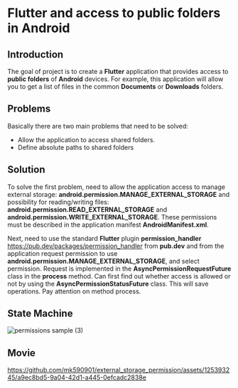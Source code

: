# Flutter and access to public folders in Android

## Introduction

The goal of project is to create a __Flutter__ application that provides access to __public folders__ of __Android__ devices. For example, this application will allow you to get a list of files in the common __Documents__ or __Downloads__ folders.

## Problems

Basically there are two main problems that need to be solved:
* Allow the application to access shared folders.
* Define absolute paths to shared folders

## Solution

To solve the first problem, need to allow the application access to manage external storage: __android.permission.MANAGE_EXTERNAL_STORAGE__ and possibility for reading/writing files: __android.permission.READ_EXTERNAL_STORAGE__ and __android.permission.WRITE_EXTERNAL_STORAGE__. These permissions must be described in the application manifest __AndroidManifest.xml__.

Next, need to use the standard __Flutter__ plugin __permission_handler__ https://pub.dev/packages/permission_handler from __pub.dev__ and from the application request permission to use __android.permission.MANAGE_EXTERNAL_STORAGE__, and select permission. Request is implemented in the __AsyncPermissionRequestFuture__ class in the __process__ method. Can first find out whether access is allowed or not by using the __AsyncPermissionStatusFuture__ class. This will save operations. Pay attention on method process.




## State Machine

![permissions sample (3)](https://github.com/mk590901/external_storage_permission/assets/125393245/53fd9798-7d17-4344-ad07-84a8274075e6)


## Movie


https://github.com/mk590901/external_storage_permission/assets/125393245/a9ec8bd5-9a04-42d1-a445-0efcadc2838e

